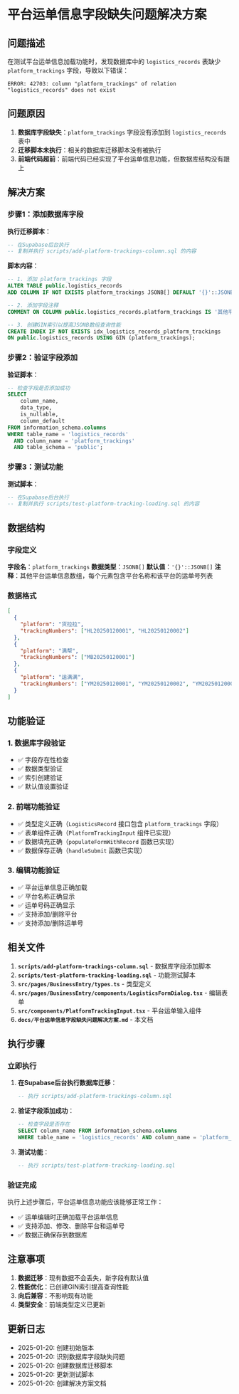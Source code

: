 # 平台运单信息字段缺失问题解决方案

## 问题描述

在测试平台运单信息加载功能时，发现数据库中的 `logistics_records` 表缺少 `platform_trackings` 字段，导致以下错误：

```
ERROR: 42703: column "platform_trackings" of relation "logistics_records" does not exist
```

## 问题原因

1. **数据库字段缺失**：`platform_trackings` 字段没有添加到 `logistics_records` 表中
2. **迁移脚本未执行**：相关的数据库迁移脚本没有被执行
3. **前端代码超前**：前端代码已经实现了平台运单信息功能，但数据库结构没有跟上

## 解决方案

### 步骤1：添加数据库字段

**执行迁移脚本**：
```sql
-- 在Supabase后台执行
-- 复制并执行 scripts/add-platform-trackings-column.sql 的内容
```

**脚本内容**：
```sql
-- 1. 添加 platform_trackings 字段
ALTER TABLE public.logistics_records 
ADD COLUMN IF NOT EXISTS platform_trackings JSONB[] DEFAULT '{}'::JSONB[];

-- 2. 添加字段注释
COMMENT ON COLUMN public.logistics_records.platform_trackings IS '其他平台运单信息数组，每个元素包含平台名称和该平台的运单号列表';

-- 3. 创建GIN索引以提高JSONB数组查询性能
CREATE INDEX IF NOT EXISTS idx_logistics_records_platform_trackings 
ON public.logistics_records USING GIN (platform_trackings);
```

### 步骤2：验证字段添加

**验证脚本**：
```sql
-- 检查字段是否添加成功
SELECT 
    column_name,
    data_type,
    is_nullable,
    column_default
FROM information_schema.columns 
WHERE table_name = 'logistics_records' 
  AND column_name = 'platform_trackings'
  AND table_schema = 'public';
```

### 步骤3：测试功能

**测试脚本**：
```sql
-- 在Supabase后台执行
-- 复制并执行 scripts/test-platform-tracking-loading.sql 的内容
```

## 数据结构

### 字段定义

**字段名**：`platform_trackings`
**数据类型**：`JSONB[]`
**默认值**：`'{}'::JSONB[]`
**注释**：其他平台运单信息数组，每个元素包含平台名称和该平台的运单号列表

### 数据格式

```json
[
  {
    "platform": "货拉拉",
    "trackingNumbers": ["HL20250120001", "HL20250120002"]
  },
  {
    "platform": "满帮",
    "trackingNumbers": ["MB20250120001"]
  },
  {
    "platform": "运满满",
    "trackingNumbers": ["YM20250120001", "YM20250120002", "YM20250120003"]
  }
]
```

## 功能验证

### 1. 数据库字段验证

- ✅ 字段存在性检查
- ✅ 数据类型验证
- ✅ 索引创建验证
- ✅ 默认值设置验证

### 2. 前端功能验证

- ✅ 类型定义正确（`LogisticsRecord` 接口包含 `platform_trackings` 字段）
- ✅ 表单组件正确（`PlatformTrackingInput` 组件已实现）
- ✅ 数据填充正确（`populateFormWithRecord` 函数已实现）
- ✅ 数据保存正确（`handleSubmit` 函数已实现）

### 3. 编辑功能验证

- ✅ 平台运单信息正确加载
- ✅ 平台名称正确显示
- ✅ 运单号码正确显示
- ✅ 支持添加/删除平台
- ✅ 支持添加/删除运单号

## 相关文件

1. **`scripts/add-platform-trackings-column.sql`** - 数据库字段添加脚本
2. **`scripts/test-platform-tracking-loading.sql`** - 功能测试脚本
3. **`src/pages/BusinessEntry/types.ts`** - 类型定义
4. **`src/pages/BusinessEntry/components/LogisticsFormDialog.tsx`** - 编辑表单
5. **`src/components/PlatformTrackingInput.tsx`** - 平台运单输入组件
6. **`docs/平台运单信息字段缺失问题解决方案.md`** - 本文档

## 执行步骤

### 立即执行

1. **在Supabase后台执行数据库迁移**：
   ```sql
   -- 执行 scripts/add-platform-trackings-column.sql
   ```

2. **验证字段添加成功**：
   ```sql
   -- 检查字段是否存在
   SELECT column_name FROM information_schema.columns 
   WHERE table_name = 'logistics_records' AND column_name = 'platform_trackings';
   ```

3. **测试功能**：
   ```sql
   -- 执行 scripts/test-platform-tracking-loading.sql
   ```

### 验证完成

执行上述步骤后，平台运单信息功能应该能够正常工作：
- ✅ 运单编辑时正确加载平台运单信息
- ✅ 支持添加、修改、删除平台和运单号
- ✅ 数据正确保存到数据库

## 注意事项

1. **数据迁移**：现有数据不会丢失，新字段有默认值
2. **性能优化**：已创建GIN索引提高查询性能
3. **向后兼容**：不影响现有功能
4. **类型安全**：前端类型定义已更新

## 更新日志

- 2025-01-20: 创建初始版本
- 2025-01-20: 识别数据库字段缺失问题
- 2025-01-20: 创建数据库迁移脚本
- 2025-01-20: 更新测试脚本
- 2025-01-20: 创建解决方案文档
